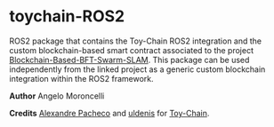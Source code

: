# toychain-ROS2
ROS2 package that contains the Toy-Chain ROS2 integration and the custom blockchain-based smart contract associated to the project [Blockchain-Based-BFT-Swarm-SLAM](https://github.com/clmoro/Blockchain-Based-BFT-Swarm-SLAM).
This package can be used independently from the linked project as a generic custom blockchain integration within the ROS2 framework.

**Author**
Angelo Moroncelli

**Credits**
[Alexandre Pacheco](https://github.com/teksander) and [uldenis](https://github.com/uldenis) for [Toy-Chain](https://github.com/teksander/toychain).
